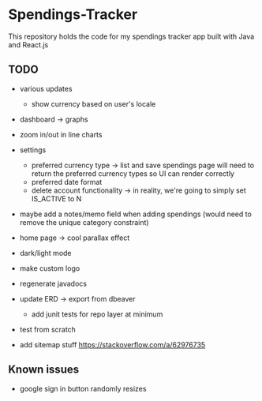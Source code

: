 # Spendings-Tracker

This repository holds the code for my spendings tracker app built with Java and React.js

## TODO
- various updates
  - show currency based on user's locale
- dashboard -> graphs
- zoom in/out in line charts

- settings
  - preferred currency type -> list and save spendings page will need to return the preferred currency types so UI can render correctly
  - preferred date format
  - delete account functionality -> in reality, we're going to simply set IS_ACTIVE to N

- maybe add a notes/memo field when adding spendings (would need to remove the unique category constraint)
- home page -> cool parallax effect
- dark/light mode
- make custom logo
- regenerate javadocs
- update ERD -> export from dbeaver
  - add junit tests for repo layer at minimum
- test from scratch
- add sitemap stuff https://stackoverflow.com/a/62976735

## Known issues

- google sign in button randomly resizes
